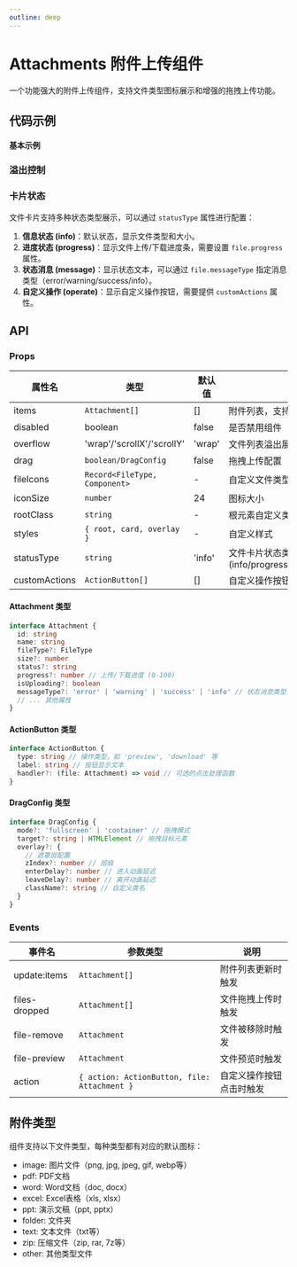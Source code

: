 ```yaml
---
outline: deep
---
```


# Attachments 附件上传组件

一个功能强大的附件上传组件，支持文件类型图标展示和增强的拖拽上传功能。

## 代码示例

#### 基本示例

<demo vue="../../demos/attachments/basic.vue" />

### 溢出控制

<demo vue="../../demos/attachments/file-card-list.vue" title="上传卡片列表" description="卡片列表溢出控制" />

### 卡片状态

<demo vue="../../demos/attachments/file-card-status.vue" title="文件卡片状态类型" description="文件卡片可以展示不同类型的状态：文件信息、进度状态、状态消息和自定义操作按钮" />

文件卡片支持多种状态类型展示，可以通过 `statusType` 属性进行配置：

1. **信息状态 (info)**：默认状态，显示文件类型和大小。
2. **进度状态 (progress)**：显示文件上传/下载进度条，需要设置 `file.progress` 属性。
3. **状态消息 (message)**：显示状态文本，可以通过 `file.messageType` 指定消息类型（error/warning/success/info）。
4. **自定义操作 (operate)**：显示自定义操作按钮，需要提供 `customActions` 属性。

## API

### Props

| 属性名        | 类型                          | 默认值 | 说明                                                     |
| ------------- | ----------------------------- | ------ | -------------------------------------------------------- |
| items         | `Attachment[]`                | []     | 附件列表，支持v-model:items双向绑定                      |
| disabled      | boolean                       | false  | 是否禁用组件                                             |
| overflow      | 'wrap'/'scrollX'/'scrollY'    | 'wrap' | 文件列表溢出展示方式                                     |
| drag          | `boolean/DragConfig`          | false  | 拖拽上传配置                                             |
| fileIcons     | `Record<FileType, Component>` | -      | 自定义文件类型图标                                       |
| iconSize      | `number`                      | 24     | 图标大小                                                 |
| rootClass     | `string`                      | -      | 根元素自定义类名                                         |
| styles        | `{ root, card, overlay }`     | -      | 自定义样式                                               |
| statusType    | `string`                      | 'info' | 文件卡片状态类型 (info/progress/operate/message/default) |
| customActions | `ActionButton[]`              | []     | 自定义操作按钮列表                                       |

#### Attachment 类型

```typescript
interface Attachment {
  id: string
  name: string
  fileType?: FileType
  size?: number
  status?: string
  progress?: number // 上传/下载进度 (0-100)
  isUploading?: boolean
  messageType?: 'error' | 'warning' | 'success' | 'info' // 状态消息类型
  // ... 其他属性
}
```

#### ActionButton 类型

```typescript
interface ActionButton {
  type: string // 操作类型，如 'preview', 'download' 等
  label: string // 按钮显示文本
  handler?: (file: Attachment) => void // 可选的点击处理函数
}
```

#### DragConfig 类型

```typescript
interface DragConfig {
  mode?: 'fullscreen' | 'container' // 拖拽模式
  target?: string | HTMLElement // 拖拽目标元素
  overlay?: {
    // 遮罩层配置
    zIndex?: number // 层级
    enterDelay?: number // 进入动画延迟
    leaveDelay?: number // 离开动画延迟
    className?: string // 自定义类名
  }
}
```

### Events

| 事件名        | 参数类型                                     | 说明                     |
| ------------- | -------------------------------------------- | ------------------------ |
| update:items  | `Attachment[]`                               | 附件列表更新时触发       |
| files-dropped | `Attachment[]`                               | 文件拖拽上传时触发       |
| file-remove   | `Attachment`                                 | 文件被移除时触发         |
| file-preview  | `Attachment`                                 | 文件预览时触发           |
| action        | `{ action: ActionButton, file: Attachment }` | 自定义操作按钮点击时触发 |

## 附件类型

组件支持以下文件类型，每种类型都有对应的默认图标：

- image: 图片文件（png, jpg, jpeg, gif, webp等）
- pdf: PDF文档
- word: Word文档（doc, docx）
- excel: Excel表格（xls, xlsx）
- ppt: 演示文稿（ppt, pptx）
- folder: 文件夹
- text: 文本文件（txt等）
- zip: 压缩文件（zip, rar, 7z等）
- other: 其他类型文件
